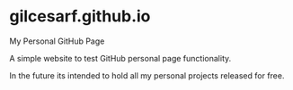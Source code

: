 # gilcesarf.github.io
My Personal GitHub Page

A simple website to test GitHub personal page functionality.

In the future its intended to hold all my personal projects released for free.
